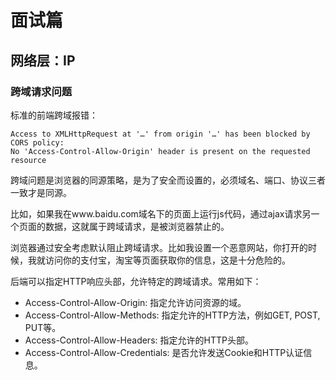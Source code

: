 # 面试篇

## 网络层：IP

### 跨域请求问题

标准的前端跨域报错：
```
Access to XMLHttpRequest at '…' from origin '…' has been blocked by CORS policy: 
No 'Access-Control-Allow-Origin' header is present on the requested resource
```

跨域问题是浏览器的同源策略，是为了安全而设置的，必须域名、端口、协议三者一致才是同源。

比如，如果我在www.baidu.com域名下的页面上运行js代码，通过ajax请求另一个页面的数据，这就属于跨域请求，是被浏览器禁止的。

浏览器通过安全考虑默认阻止跨域请求。比如我设置一个恶意网站，你打开的时候，我就访问你的支付宝，淘宝等页面获取你的信息，这是十分危险的。

后端可以指定HTTP响应头部，允许特定的跨域请求。常用如下：

- Access-Control-Allow-Origin: 指定允许访问资源的域。
- Access-Control-Allow-Methods: 指定允许的HTTP方法，例如GET, POST, PUT等。
- Access-Control-Allow-Headers: 指定允许的HTTP头部。
- Access-Control-Allow-Credentials: 是否允许发送Cookie和HTTP认证信息。

